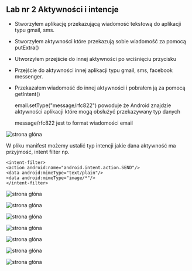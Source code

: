 ## Lab nr 2 Aktywności i intencje
  - Stworzyłem aplikację przekazującą wiadomość tekstową do aplikacji typu gmail, sms. 
  - Stworzyłem aktywności które przekazują sobie wiadomość za pomocą putExtra()
  - Utworzyłem przejście do innej aktywności po wciśnięciu przycisku
  - Przejście do aktywności innej aplikacji typu gmail, sms, facebook messenger.
  - Przekazałem wiadomość do innej aktywności i pobrałem ją za pomocą getIntent()
  
    email.setType("message/rfc822") powoduje że Android znajdzie aktywności aplikacji które mogą obsłużyć przekazywany typ danych
    
    message/rfc822 jest to format wiadomości email
    
![strona głóna](/Lab2/6.JPG)

W pliku manifest możemy ustalić typ intencji jakie dana aktywność ma przyjmość, intent filter
np.
```
<intent-filter>
<action android:name="android.intent.action.SEND"/>
<data android:mimeType="text/plain"/>
<data android:mimeType="image/*"/>
</intent-filter>
```

![strona głóna](/Lab2/1.JPG)


![strona głóna](/Lab2/2.JPG)


![strona głóna](/Lab2/3.JPG)


![strona głóna](/Lab2/4.JPG)

![strona głóna](/Lab2/5.JPG)

![strona głóna](/Lab2/7.jpg)

![strona głóna](/Lab2/8.jpg)



